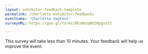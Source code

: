 ```yaml
---
layout: exhibitor-feedback-template
permalink: /charlotte-exhibitor-feedback/
eventname: 'Charlotte VegFest'
surveyURL: https://goo.gl/forms/BEx0mzqRU3Opgstn2

---
```


This survey will take less than 10 minutes. Your feedback will help us improve the event.
